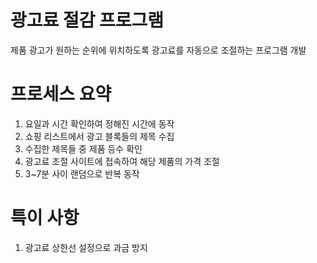 # 광고료 절감 프로그램
제품 광고가 원하는 순위에 위치하도록 광고료를 자동으로 조절하는 프로그램 개발

# 프로세스 요약
1. 요일과 시간 확인하여 정해진 시간에 동작
2. 쇼핑 리스트에서 광고 블록들의 제목 수집
3. 수집한 제목들 중 제품 등수 확인
4. 광고료 조절 사이트에 접속하여 해당 제품의 가격 조절
5. 3~7분 사이 랜덤으로 반복 동작

# 특이 사항
1. 광고료 상한선 설정으로 과금 방지
